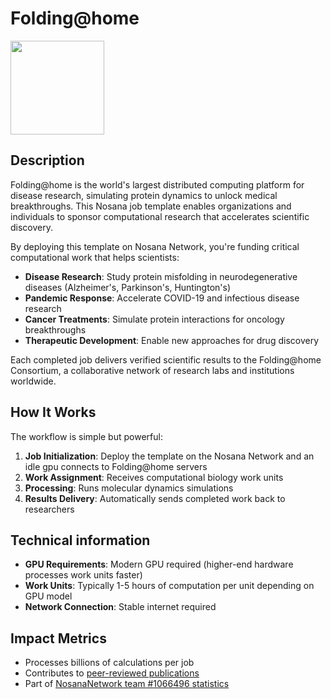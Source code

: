 # Folding@home

<img src="https://foldingathome.org/wp-content/uploads/2016/09/folding-at-home-logo.png" width="150" align="center">

## Description

Folding@home is the world's largest distributed computing platform for disease research, simulating protein dynamics to unlock medical breakthroughs. This Nosana job template enables organizations and individuals to sponsor computational research that accelerates scientific discovery.

By deploying this template on Nosana Network, you're funding critical computational work that helps scientists:

- **Disease Research**: Study protein misfolding in neurodegenerative diseases (Alzheimer's, Parkinson's, Huntington's)
- **Pandemic Response**: Accelerate COVID-19 and infectious disease research
- **Cancer Treatments**: Simulate protein interactions for oncology breakthroughs
- **Therapeutic Development**: Enable new approaches for drug discovery

Each completed job delivers verified scientific results to the Folding@home Consortium, a collaborative network of research labs and institutions worldwide. 

## How It Works

The workflow is simple but powerful:

1. **Job Initialization**: Deploy the template on the Nosana Network and an idle gpu connects to Folding@home servers
2. **Work Assignment**: Receives computational biology work units
3. **Processing**: Runs molecular dynamics simulations
4. **Results Delivery**: Automatically sends completed work back to researchers

## Technical information

- **GPU Requirements**: Modern GPU required (higher-end hardware processes work units faster)
- **Work Units**: Typically 1-5 hours of computation per unit depending on GPU model
- **Network Connection**: Stable internet required 



## Impact Metrics

- Processes billions of calculations per job
- Contributes to [peer-reviewed publications](https://foldingathome.org/papers-results/)
- Part of [NosanaNetwork team #1066496 statistics](https://stats.foldingathome.org/team/1066496)
